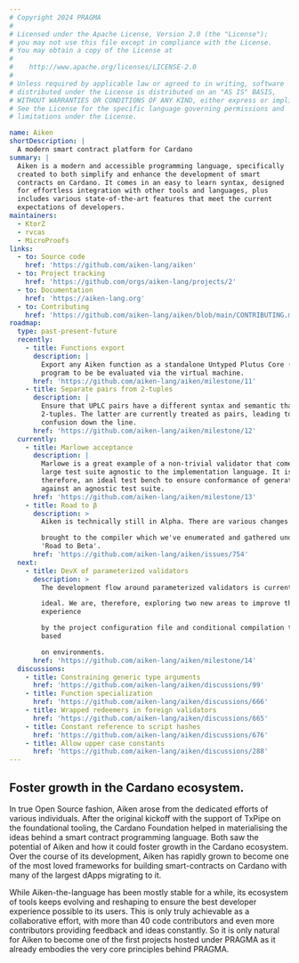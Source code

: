 ```yaml
---
# Copyright 2024 PRAGMA
#
# Licensed under the Apache License, Version 2.0 (the "License");
# you may not use this file except in compliance with the License.
# You may obtain a copy of the License at
#
#    http://www.apache.org/licenses/LICENSE-2.0
#
# Unless required by applicable law or agreed to in writing, software
# distributed under the License is distributed on an "AS IS" BASIS,
# WITHOUT WARRANTIES OR CONDITIONS OF ANY KIND, either express or implied.
# See the License for the specific language governing permissions and
# limitations under the License.

name: Aiken
shortDescription: |
  A modern smart contract platform for Cardano
summary: |
  Aiken is a modern and accessible programming language, specifically
  created to both simplify and enhance the development of smart
  contracts on Cardano. It comes in an easy to learn syntax, designed
  for effortless integration with other tools and languages, plus
  includes various state-of-the-art features that meet the current
  expectations of developers.
maintainers:
  - KtorZ
  - rvcas
  - MicroProofs
links:
  - to: Source code
    href: 'https://github.com/aiken-lang/aiken'
  - to: Project tracking
    href: 'https://github.com/orgs/aiken-lang/projects/2'
  - to: Documentation
    href: 'https://aiken-lang.org'
  - to: Contributing
    href: 'https://github.com/aiken-lang/aiken/blob/main/CONTRIBUTING.md'
roadmap:
  type: past-present-future
  recently:
    - title: Functions export
      description: |
        Export any Aiken function as a standalone Untyped Plutus Core (UPLC)
        program to be be evaluated via the virtual machine.
      href: 'https://github.com/aiken-lang/aiken/milestone/11'
    - title: Separate pairs from 2-tuples
      description: |
        Ensure that UPLC pairs have a different syntax and semantic than
        2-tuples. The latter are currently treated as pairs, leading to
        confusion down the line.
      href: 'https://github.com/aiken-lang/aiken/milestone/12'
  currently:
    - title: Marlowe acceptance
      description: |
        Marlowe is a great example of a non-trivial validator that comes with a
        large test suite agnostic to the implementation language. It is,
        therefore, an ideal test bench to ensure conformance of generated UPLC
        against an agnostic test suite.
      href: 'https://github.com/aiken-lang/aiken/milestone/13'
    - title: Road to β
      description: >
        Aiken is technically still in Alpha. There are various changes to be

        brought to the compiler which we've enumerated and gathered under a
        'Road to Beta'.
      href: 'https://github.com/aiken-lang/aiken/issues/754'
  next:
    - title: DevX of parameterized validators
      description: >
        The development flow around parameterized validators is currently not

        ideal. We are, therefore, exploring two new areas to improve the
        experience

        by the project configuration file and conditional compilation targets
        based

        on environments.
      href: 'https://github.com/aiken-lang/aiken/milestone/14'
  discussions:
    - title: Constraining generic type arguments
      href: 'https://github.com/aiken-lang/aiken/discussions/99'
    - title: Function specialization
      href: 'https://github.com/aiken-lang/aiken/discussions/666'
    - title: Wrapped redeemers in foreign validators
      href: 'https://github.com/aiken-lang/aiken/discussions/665'
    - title: Constant reference to script hashes
      href: 'https://github.com/aiken-lang/aiken/discussions/676'
    - title: Allow upper case constants
      href: 'https://github.com/aiken-lang/aiken/discussions/288'
---
```


## Foster growth in the Cardano ecosystem.

In true Open Source fashion, Aiken arose from the dedicated efforts of various individuals. After the original kickoff with the support of TxPipe on the foundational tooling, the Cardano Foundation helped in materialising the ideas behind a smart contract programming language. Both saw the potential of Aiken and how it could foster growth in the Cardano ecosystem. Over the course of its development, Aiken has rapidly grown to become one of the most loved frameworks for building smart-contracts on Cardano with many of the largest dApps migrating to it.

While Aiken-the-language has been mostly stable for a while, its ecosystem of tools keeps evolving and reshaping to ensure the best developer experience possible to its users. This is only truly achievable as a collaborative effort, with more than 40 code contributors and even more contributors providing feedback and ideas constantly. So it is only natural for Aiken to become one of the first projects hosted under PRAGMA as it already embodies the very core principles behind PRAGMA.
